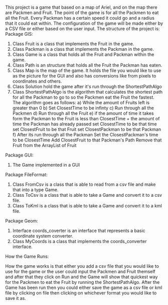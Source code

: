 This project is a game that based on a map of Ariel, and on the map there are Packmen and Fruit. The point of the game is for all the Packmen to eat all the Fruit. Every Packman has a certain speed it could go and a radius that it could eat within.
The configuration of the game will be made either by a CSV file or either based on the user input.
The structure of the project is:
Package GIS:
1) Class Fruit is a class that implements the Fruit in the game.
2) Class Packman is a class that implements the Packman in the game.
3) Class Game is a class that holds all the Fruit and Packman within the game.
4) Class Path is an structure that holds all the Fruit the Packman has eaten.
5) Class Map is the map of the game. It holds the file you would like to use as the picture for the GUI and also has
conversions like from pixels to coordinates and others.
6) Class Solution hold the game after it's run through the ShortestPathAlgo
7) Class ShortestPathAlgo is the algorithm that calculates the shortest path for all the Packman to go to so the Packmen eat 
the Fruit the fastest. 
The algorithm goes as follows:
a) While the amount of Fruits left is greater than 0 
b) Set ClosestTime to be infinty
c) Run through all the Packmen 
d) Run through all the Fruit
e) if the amount of time it takes form the Packman to the Fruit is less than ClosestTime + the amount of time the Packman has already passed
set ClosestTime to be that time
set ClosestFruit to be that Fruit
set ClosestPackman to be that Packman
f) After its run through all the Packman 
Set the ClosestPackman's time to be ClosestTime
Add ClosestFruit to that Packman's Path
Remove that Fruit from the ArrayList of Fruit

 
Package GUI:
1) The Game implemented in a GUI

Package FileFormat:
1) Class FromCsv is a class that is able to read from a csv file and make that into a type Game.
2) Class ToCsv is a class that is able to take a Game and convert it to a csv file.
3) Class ToKml is a class that is able to take a Game and convert it to a kml file.

Package Geom:
1) Interface coords_coverter is an interface that represents a basic coordinate system converter.
2) Class MyCoords is a class that implements the coords_converter interface.


How the Game Runs:

How the game works is that either you add a csv file that you would like to use for the game or the user could input the Packmen and Fruit themself and after that they click on Run and the Game will show that quickest way for the Packmen to eat the Fruit by running the ShortestPathAlgo. After the Game has been run then you could either save the game as a csv file or kml file by clicking on file then clicking on whichever format you would like to save it as.





